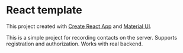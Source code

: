 # React template


This project created with
[Create React App](https://github.com/facebook/create-react-app) and [Material UI](https://mui.com). 

This is a simple project for recording contacts on the server. 
Supports registration and authorization. 
Works with real backend.

